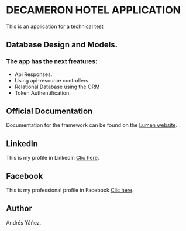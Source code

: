 # DECAMERON HOTEL APPLICATION

This is an application for a technical test

## Database Design and Models.

### The app has the next freatures:

- Api Responses.
- Using api-resource controllers.
- Relational Database using the ORM 
- Token Authentification.

## Official Documentation

Documentation for the framework can be found on the [Lumen website](https://lumen.laravel.com/docs).

## Linkedln

This is my profile in Linkedln [Clic here](https://www.linkedin.com/in/ing-andres-escobar/).

## Facebook

This is my professional profile in Facebook [Clic here](https://www.facebook.com/AndresEscobar9823/).

## Author

Andrés Yáñez.